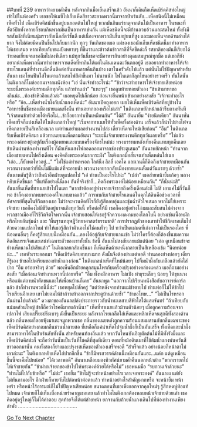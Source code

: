 ##บทที่ 239 อาหารว่างยามค่ำคืน
หลังจากกินมื้อเย็นเสร็จแล้ว อันนาก็เดินถือเห็ดเบิร์ดคิสห่อใหญ่เข้าไปในห้องครัว
เธอขอให้เมซีไปเก็บเห็ดสีขาวสะอาดพวกนี้มาจากป่าเร้นลับ...เห็ดชนิดนี้ไม่เหมือนเห็ดทั่วไป เห็ดเบิร์ดคิสมักขึ้นอยู่บนยอดต้นไม้ใหญ่ พวกมันกินแร่ธาตุจากต้นไม้เป็นอาหาร ในขณะที่สัตว์ปีกทั้งหลายก็ชอบกินพวกมันเป็นอาหารเช่นกัน แม้เห็ดชนิดนี้จะมีก้านอวบอ้วนและสดใหม่ ทั้งยังมีรสสัมผัสที่เนียนนุ่มราวกับเนื้อสัตว์ชั้นดี แต่เนื่องจากพวกมันขึ้นอยู่บนที่สูง และมองเห็นจากด้านล่างได้ยาก จึงไม่ค่อยมีคนปีนขึ้นไปเก็บมากนัก
ทุกๆ วันเกิดของเธอ แม่ของเธอมักเก็บเห็ดชนิดนี้มาทำอาหารให้เธอเสมอ หากเทียบกับขนมปังหยาบๆ ที่ขึ้นราและข้าวต้มข้าวสาลีที่จืดชืดล่ะก็ รสชาติของมันก็เรียกได้ว่ายอดเยี่ยมจนเธอลืมไม่ลงทีเดียว แม้ทุกวันนี้เธอจะมีอาหารกินอย่างอุดมสมบูรณ์ทุกมื้อ แต่เธอก็ยังอยากนำเห็ดพวกนี้มาทำอาหารจานเด็ดที่หากินได้แค่ในดินแดนตะวันตกอยู่ดี เธออยากทำอาหารให้เจ้าชายโรแลนด์ที่ทำงานดึกดื่นติดต่อกันมาหลายคืนกินบ้าง
เตาในครัวดับไปแล้ว แต่นั่นไม่ใช่ปัญหาสำหรับอันนา เธอโยนฟืนใส่ในเตาแล้วเสกไฟสีดำขึ้นมา ไม่นานนัก ไฟในเตาก็ลุกโชนอย่างรวดเร็ว
ทันใดนั้น ไนติงเกลก็โผล่ออกมาจากผนังห้อง “เอ๋ นั่นเจ้าทำอะไรน่ะ”
“ข้าว่าจะทำอาหารให้เจ้าชายเสียหน่อย ระยะนี้พระองค์บรรทมดึกทุกคืน แล้วท่านเล่า”
“แหะๆๆ” เธอลูบท้ายทอยตัวเอง “ข้าเข้ามาหาของกินน่ะ...ท้องข้าหิวอีกแล้วล่ะ” เธอหยุดไปเล็กน้อย ก่อนจะยื่นหน้าเข้ามาอย่างสงสัย “เจ้าจะทำอะไรหรือ”
“อ้อ...เห็ดย่างน้ำผึ้งกับน้ำแกงเห็ดน่ะ” อันนาเปิดถุงออก เผยให้เห็นเห็ดเบิร์ดคิสที่อยู่ข้างใน “อาหารขึ้นชื่อของเมืองชายแดนทั้งนั้น ท่านอยากลองหรือไม่เล่า”
ไนติงเกลพยักหน้าแล้วรีบถามทันที “เจ้าสอนข้าทำด้วยได้หรือไม่...ข้าก็อยากทำเป็นเหมือนกัน”
“ได้สิ” อันนายิ้ม “ง่ายนิดเดียว”
อันนาหั่นเห็ดเสร็จก็แบ่งเห็ดให้ไนติงเกลกำใหญ่ “เริ่มจากทาเนยให้ทั่วเห็ดทั้งสองด้าน เสร็จแล้วก็นำไปย่างไฟจนเห็ดกลายเป็นสีเหลืองนวล แต่ท่านอย่าเผลอย่างนานไปล่ะ เดี๋ยวเห็ดจะไหม้เสียก่อน”
“อืม” ไนติงเกลรับเห็ดเบิร์ดคิสมา แล้วทาเนยบนเห็ดตามอันนา “ระยะนี้เจ้าชายทรงงานดึกทุกวันเลยหรือ”
“ใช่แล้ว พระองค์ทรงยุ่งอยู่กับเรื่องผู้อพยพและแบบเครื่องจักรใหม่น่ะ ทรงบรรทมหลังเที่ยงคืนแทบทุกคืนเลย ข้าเดินผ่านห้องทำงานทีไร ก็มักเห็นแสงไฟลอดออกมาจากช่องประตูเสมอ” อันนาพยักหน้า “ท่านจากเมืองชายแดนไปครึ่งเดือน คงคิดถึงพระองค์มากกระมัง”
ไนติงเกลมือสั่นจนทำเห็ดหล่นใส่เนย “เอ่อ...ก็ยังพอไหวอยู่...”
“ไม่ใช่แค่ท่านหรอก ไลต์นิ่ง ลิลลี่ เอคโค และเวนดี้ก็คิดถึงเจ้าชายเหมือนกัน พวกนางบอกว่าที่นั่นไม่มีแม้แต่ที่จะอาบน้ำ พวกนางอยากกลับเมืองชายแดนตั้งแต่วันแรกๆ ด้วยซ้ำ” อันนาพลันรู้สึกว่าสีหน้าอีกฝ่ายดูแปลกไป “เอ๋ ท่านเป็นอะไรไปน่ะ”
“เปล่า” เธอส่ายหน้ายิ้มเก้อๆ พลางหยิบเห็ดขึ้นมา “ที่แท้ก็อย่างนี้นี่เอง อันที่จริงข้าก็...คิดถึงพระองค์ไม่น้อยเหมือนกัน”
“ก็นั่นน่ะสิ” อันนายื่นเห็ดที่ทาเนยเข้าไปในเตา “หากข้าต้องอยู่ห่างจากเจ้าชายถึงครึ่งเดือนล่ะก็ ไม่สิ เอาแค่ไม่กี่วันก็พอ ข้าก็คงอยากพบพระองค์ใจแทบขาดแล้ว”
การพบกับเจ้าชายโรแลนด์ในคุกใต้ดินคือช่วงเวลาที่อัศจรรย์ที่สุดในชีวิตของเธอ ไม่ว่าจะหวนคิดทีไรก็ยังรู้สึกอบอุ่นและชุ่มฉ่ำหัวใจเสมอ หากไม่ใช่เพราะเจ้าชาย เธอก็คงไม่มีชีวิตอยู่มาจนถึงทุกวันนี้ หรือต่อให้มี เธอก็คงอยู่อย่างโง่งมและสับสนไม่ต่างจากพวกชาวเมืองที่ไร้ชีวิตจิตใจพวกนั้น
เจ้าชายสอนให้เธอรู้จักความงดงามของโลกใบนี้ อย่างเช่นเนื้อหมักพริกไทยอันชุ่มฉ่ำ และ ‘พื้นฐานทฤษฎีวิทยาศาสตร์ธรรมชาติ’ การปรากฏตัวของเขาทำให้ชีวิตเธอเต็มไปด้วยความแปลกใหม่ ทำให้เธอรู้สึกว่าตัวเองไม่ใช่คนทั่วๆ ไป ทว่าเป็นแม่มดที่เก่งกาจไม่เป็นรองใคร
พี่น้องคนอื่นๆ ก็คงรู้สึกแบบนี้เหมือนกัน...ลองได้อยู่กับเจ้าชายนานเข้า ไม่ว่าใครก็ต้องก็ต้องชื่นชมความคิดอันบรรเจิดและเสน่ห์เฉพาะตัวของเขาทั้งนั้น ข้อนี้ อันนาไม่สงสัยเลยแม้แต่น้อย
“เอ่อ ดูเหมือนข้าจะย่างเห็ดนานไปเสียแล้ว” ไนติงเกลยกส้อมขึ้นมา ก็เห็นเห็ดด้านหนึ่งกลายเป็นสีเหลืองเข้ม
“นิดหน่อยน่ะ...” เธอหัวเราะออกมา “เห็ดเบิร์ดคิสบอบบางมาก ดังนั้นจึงต้องย่างแต่พอดี ท่านลองย่างบ่อยๆ เดี๋ยวก็รู้เอง ข้าขอไปเตรียมของทำน้ำแกงก่อน”
ไนติงเกลนำเห็ดที่ไหม้น้อยๆ ไปจิ้มน้ำผึ้งกับเกลือแล้วยัดใส่ปาก “อืม อร่อยจริงๆ ด้วย” พอเห็นอีกฝ่ายคลุกสมุนไพรกับเครื่องปรุงอย่างคล่องแคล่ว เธอก็ถามอย่างสงสัย “เมื่อก่อนเจ้าทำงานพวกนี้บ่อยหรือ”
“อืม ทั้งหมักอาหาร โม่แป้ง ทำธุระเล็กๆ น้อยๆ ให้ขุนนาง หรือแม้แต่อาบน้ำตัดขนแกะให้เพื่อนบ้านก็เคย” อันนาพูด “นอกจากไปเรียนหนังสือกับอาจารย์คาร์ลแล้ว ข้าก็ทำงานพวกนี้นี่ล่ะ” เธอหยุดไปสักครู่ “แต่ว่าหลังจากท่านแม่ข้าตายไป ท่านพ่อก็ไม่ให้ข้าไปโรงเรียนอีกเลย เขาไม่ยอมให้ข้าก้าวเท้าออกจากประตูบ้านด้วยซ้ำ”
“ข้าขอโทษ...”
“ไม่เป็นไรหรอก มันผ่านไปแล้วล่ะ” ดวงตาของอันนาเปล่งประกายราวกับน้ำทะเลสาบสีฟ้าใสใต้แสงจันทร์ “ถ้าเทียบกับแม่มดส่วนใหญ่ ข้าก็ถือว่าโชคดีมากแล้วนี่นา”
เห็ดที่ทาเนยแล้วม้วนตัวน้อยๆ เมื่อถูกความร้อนจากเปลวไฟ เสียงเปรี๊ยะปร๊ะเบาๆ ดังขึ้นเป็นระยะ หลังจากโรยเกลือใส่เห็ดและพลิกเห็ดจนสุกดีทั้งสองด้านแล้ว กลิ่นหอมก็ลอยฟุ้งมาเตะจมูกพวกเธอ กลิ่นของเนยหลังถูกความร้อนผสมผสานกับกลิ่นเฉพาะของเห็ดเบิร์ดคิสอย่างกลมกลืนชวนน้ำลายสอ ที่เหลือก็แค่นำเห็ดไปจุ่มน้ำผึ้งก็เป็นอันเสร็จ ทั้งเห็ดและน้ำผึ้งสามารถหาได้ในป่าเร้นลับทั้งนั้น สำหรับคนท้องถิ่นแล้ว หากวันไหนบังเอิญตัดต้นไม้ที่มีทั้งรังผึ้งและเห็ดเบิร์ดคิสล่ะก็ จะถือว่าวันนั้นเป็นวันที่โชคดีที่สุดทีเดียว
ตอนที่หม้อดินเผาที่ใช้ต้มน้ำแกงพ่นควันสีขาวออกมานั้น คนทั้งสองก็ย่างและปรุงรสเห็ดของตัวเองเสร็จพอดี
“สำเร็จแล้ว อย่างน้อยก็หน้าตาไม่เลวล่ะนะ” ไนติงเกลหยิบเห็ดใส่ปากอีกชิ้น “ข้าก็มีพรสวรรค์ด้านนี้เหมือนกันแฮะ...แค่ก แต่ดูเหมือนชิ้นนี้จะเค็มไปหน่อย”
“ได้เวลาพอดี” อันนาเหลือบมองทิวทัศน์ยามค่ำคืนนอกหน้าต่าง “พวกเรายกไปให้เจ้าชายกัน”
“ข้าฝากเจ้ายกของข้าไปให้พระองค์ด้วยได้หรือไม่” เธอพนมมือ “รบกวนเจ้าด้วยนะ”
“ท่านไม่ไปกับข้าหรือ”
“ไม่ล่ะ” เธอยิ้ม “ข้าไม่รู้จะทำหน้าอย่างไรเวลาเจอพระองค์”
อันนางง แต่ยังไม่ทันถามอะไร อีกฝ่ายก็หายวับไปต่อหน้าต่อตาแล้ว ทำหน้าอย่างไรสำคัญมากหรือ จะหน้ายิ้ม หน้าเศร้า หรือหน้าไร้อารมณ์ก็ไม่ใช่ปัญหาเสียหน่อย ขนาดตอนที่เธอเพิ่งออกจากคุกใหม่ๆ รู้สึกหดหู่ท้อแท้ไปหมด เจ้าชายก็ไม่เห็นเบื่อหน่ายรำคาญเธอเลย แล้วทำไมไนติงเกลต้องหลบหน้าเจ้าชายด้วยเล่า เธอคิดอยู่ครู่ใหญ่ก็ไม่ได้คำตอบ สุดท้ายจึงได้แต่ส่ายหน้า ยกจานกับถ้วยน้ำแกงเดินไปที่ห้องทำงานเพียงลำพัง
........................................




[Go To Next Chapter]( ./152.md)